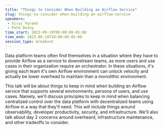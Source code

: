 ```yaml
---
title: "Things to Consider When Building an Airflow Service"
slug: things-to-consider-when-building-an-airflow-service
speakers:
 - Viraj Parekh
 - Pete DeJoy
time_start: 2023-09-19T09:00:00-05:00
time_end: 2023-09-19T10:00:00-05:00
session_type: breakout
---
```


Data platform teams often find themselves in a situation where they have to provide Airflow as a service to downstream teams, as more users and use cases in their organization require an orchestrator. In these situations, it's giving each team it's own Airflow environment can unlock velocity and actually be lower overhead to maintain than a monolithic environment.



This talk will be about things to keep in mind when building an Airflow service that supports several environments, persona of users, and use cases. Namely, we'll discuss principles to keep in mind when balancing centralized control over the data platform with decentralized teams using Airflow in a way that they'll need. This will include things around observability, developer productivity, security, and infrastructure. We'll also talk about day 2 concerns around overheard, infrastructure maintenance, and other tradeoffs to consider. 